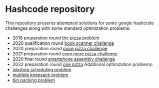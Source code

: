 # Hashcode repository
This repository presents attempted solutions for some google hashcode challenges along with some standard optimization problems:
- 2018 preparation round [the pizza problem](pizza/)
- 2020 qualification round [book scanner challenge](book_scanner/)
- 2020 preparation round [more pizza challenge](more_pizza/)
- 2021 preparation round [even more pizza challenge](/even_more_pizza/)
- 2020 final round [smartphone assembly challenge](/smartphones_assembly)
- 2022 preparation round [one pizza](one_pizza/)
Additional optimization problems:
- [jobshop scheduling problem](jobshop/)
- [multiple knapsack problem](knapsack/)
- [bin packing problem](bin_packing/)
